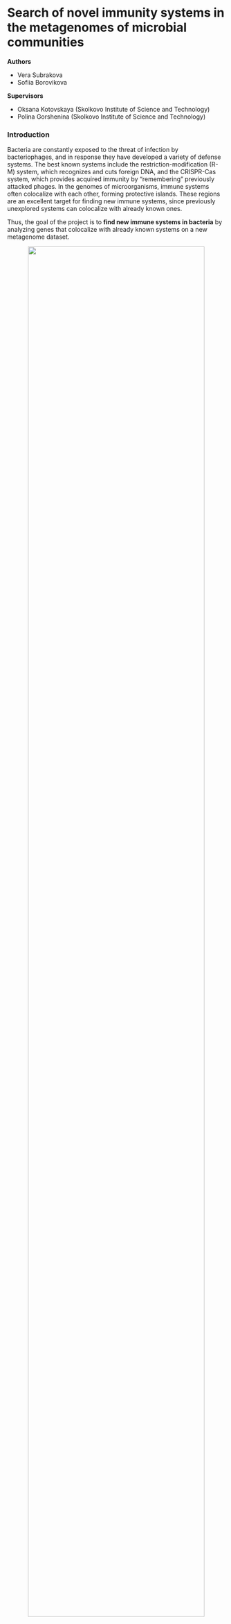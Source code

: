 # Search of novel immunity systems in the metagenomes of microbial communities

**Authors**  
- Vera Subrakova
- Sofiia Borovikova

**Supervisors**  
- Oksana Kotovskaya (Skolkovo Institute of Science and Technology)
- Polina Gorshenina (Skolkovo Institute of Science and Technology)

### Introduction

Bacteria are constantly exposed to the threat of infection by bacteriophages, and in response they have developed a variety of defense systems. The best known systems include the restriction-modification (R-M) system, which recognizes and cuts foreign DNA, and the CRISPR-Cas system, which provides acquired immunity by “remembering” previously attacked phages. In the genomes of microorganisms, immune systems often colocalize with each other, forming protective islands. These regions are an excellent target for finding new immune systems, since previously unexplored systems can colocalize with already known ones.

Thus, the goal of the project is to **find new immune systems in bacteria** by analyzing genes that colocalize with already known systems on a new metagenome dataset.

<div align="center">
  <img src="./images/introduction.png" width="90%">
</div>

### Data

A total of 217 novel bacterial metagenome samples were collected from the following sources: marine sediments (41%), host-associated organisms (26%), seaweed (14%), water (11%), rhizosphere (4%), plants (2%), and microbial mats (1%). The dataset exhibits the following taxonomic composition: Proteobacteria, Actinobacteriota, Firmicutes, and minor contributions from Cyanobacteria, Bacteroidota, and Planctomycetota. 

Prior to this analysis, the samples were screened for immune systems using PADLOC [1] and DefenseFinder [2] tools. 

Data is presented in GenBank format, see example in the `./data/gbk` folder.

### Workflow

1) **Contig Parsing**

To find novel immune systems that co-localize, contigs were split into three parts: upstream, immune system, and downstream regions. In this way, proteins would be situated in the same region. Run this command from `data/gbk` folder:

```{bash}
./1_parsing_gbk.sh
```
As a result, two folders are created: `./data/splitted_fna` with parsed nucleotide sequences and `./data/splitted_faa` with parsed amino acid sequences. 

2) **Representative Sequence Selection**

Metagenome samples are full of redundant data. To generate a non-redundant sequence set, metagenomic contigs were clustered using MMseqs2 (params: `--min-seq-id 0.95 -c 0.35`), and only representative sequences were retained for downstream analysis.

3) **Protein Clustering**

To group homologous proteins, amino acid sequences were clustered with MMseqs2 (params: `--min-seq-id 0.4 -c 0.8`), yielding protein clusters (PCs).

<div align="center">
  <img src="./images/pipline_part1.png" width="70%">
</div>

To perform clustering of nucleotide sequences, getting representative sequences, selection of amino acid sequences and followed protein clustering run:

```{bash}
./2_clustering.sh
```
As a result, three additional folders are created in `./data` folder(`nuc_mmseq_results/`,`filtrated_faa`,`mmseq_results`).

```text
data/
│
├── nuc_mmseq_results/ # nucleotide clustering data (hidden)
├── filtrated_faa/     # results of representative filtrating (hidden)
├── mmseq_results/     # protein clustering data (partly hidden)
│            ├── 3_output_csv
│                     ├── DB_clu.tsv # final table with protein cluster
│                                             name and protein name
├──...

```
Next steps of pipline are described in `analyze_modules.ipynb` notebook.

4) **Statistical Significance of Cluster Co-Occurrence**:

To identify PCs with statistically significant co-localization patterns in genomic regions, we performed the following analysis pipeline: binary matrix → co-occurrence → hypergeometric p-values → FDR correction → similarity scoring; Similar approach was deascribed in artical [3].

5) **Graph Clustering**

To group frequently co-localizing PCs into functional units, we applied MCL graph clustering (inflation = 2);


6) **Select Modules and Protein Annotation**

We manually selected non-immune modules (containing no annotated defense system proteins) with large protein clusters (>20 members), high co-occurrence (more tnan 70% in the smallest cluster) and low pairwise distance (distance between proteins in single region).

<div align="center">
  <img src="./images/pipline_part2.png" width="70%">
</div>
 
Final table contatin all discovered modules located in `./data/tables/filtrated_results_annotated.csv` and have the next columns:


| Field             | Description                                                                 |
|-------------------|-----------------------------------------------------------------------------|
| `module_id`       | Module number                                                               |
| `module_size`     | Module size (number of protein clusters in the module)                      |
| `cluster_id`      | Protein cluster name                                                        |
| `cluster_ind`     | Protein cluster index number                                                |
| `cluster_sizes`   | Protein cluster size (number of proteins in protein cluster)                |
| `coocurance`      | Region co-occurrence (number of identical regions across all module clusters)|
| `immune`          | Number of immune proteins in the module                                     |
| `average_distance`| Average pairwise distance between clusters in the same region               |
| `GO_terms`        | GO term annotation                                                          |
| `pfam_term`       | Pfam annotation                                                             |
| `region`          | Frequency count of the region's occurrence                                  |


### Results

We developed a computational pipeline to identify co-occurring protein clusters and infer functional modules from metagenomic data. Protein clusters with fewer than two proteins were filtered out to reduce noise.
The resulting cluster size distribution and region count are shown below.

<div style="display: flex; justify-content: center; gap: 20px;">
  <img src="./images/cluster_distribution_two.png" width="40%">
  <img src="./images/region_distribution.png" width="40%">
</div>

A binary presence-absence matrix of protein clusters across genomic regions was created. To assess significance, we applied the hypergeometric test, corrected p-values with the Benjamini-Hochberg method, and converted them to similarity scores using a negative log10 transformation. Normalizing these scores by row sums produced a transition probability matrix, which was clustered using the Markov Cluster Algorithm.

This approach identified approximately 21,000 functional modules, mostly small (1–2 clusters). Modules showed clear functional separation, containing predominantly immune or non-immune proteins, demonstrating effective modularization.

<div style="display: flex; justify-content: center; gap: 20px;">
  <img src="./images/modules_histogram.png" width="40%">
  <img src="./images/heatmap.png" width="50%">
</div>

We further filtered modules for size (>20 proteins) and strong co-occurrence, parsing GO and Pfam annotations. Five notable modules were highlighted, including ParED-, VapBC-, and HipAB-like toxin-antitoxin systems; a CBASS-like module with thymidylate kinase and putative effector; and a LUD-like module potentially linked to oxidative stress response.


**Requirements for the pipeline**: 

This project requires the following Python packages:

```
biopython==1.78  
mmseqs2==17.b804f  
pandas==2.2.3  
numpy==1.26.4  
scipy==1.15.1  
markov-clustering==0.0.6.dev0  
matplotlib==3.10.0  
seaborn==0.13.2
networkx==3.4.2  
```

You can install them using:

```{bash}
conda create -n defense_explorer python=3.10
conda activate defense_explorer
pip install -r requirements.txt
```

### Literature
1. Leighton J Payne, Sean Meaden, Mario R Mestre, Chris Palmer, Nicolás Toro, Peter C Fineran, Simon A Jackson, PADLOC: a web server for the identification of antiviral defence systems in microbial genomes, Nucleic Acids Research, Volume 50, Issue W1, 5 July 2022, Pages W541–W550, https://doi.org/10.1093/nar/gkac400
2. Tesson, F., Hervé, A., Mordret, E., Touchon, M., d'Humières, C., Cury, J., & Bernheim, A. (2022). Systematic and quantitative view of the antiviral arsenal of prokaryotes. Nature communications, 13(1), 2561. https://doi.org/10.1038/s41467-022-30269-9
3. Bolduc B, Jang HB, Doulcier G, You Z, Roux S, Sullivan MB. 2017. vConTACT: an iVirus tool to classify double-stranded DNA viruses that infect Archaea and Bacteria. PeerJ 5:e3243 https://doi.org/10.7717/peerj.3243